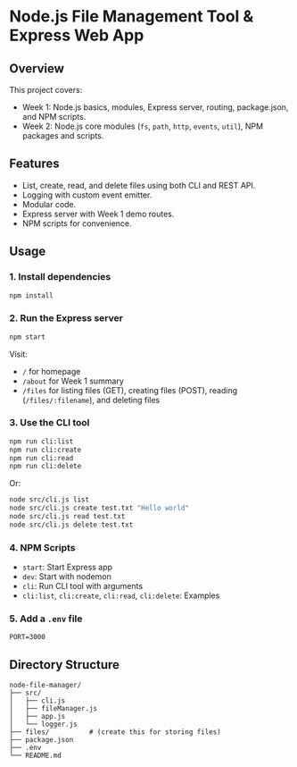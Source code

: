 # Node.js File Management Tool & Express Web App

## Overview

This project covers:
- Week 1: Node.js basics, modules, Express server, routing, package.json, and NPM scripts.
- Week 2: Node.js core modules (`fs`, `path`, `http`, `events`, `util`), NPM packages and scripts.

## Features

- List, create, read, and delete files using both CLI and REST API.
- Logging with custom event emitter.
- Modular code.
- Express server with Week 1 demo routes.
- NPM scripts for convenience.

## Usage

### 1. Install dependencies

```bash
npm install
```

### 2. Run the Express server

```bash
npm start
```

Visit:  
- `/` for homepage  
- `/about` for Week 1 summary  
- `/files` for listing files (GET), creating files (POST), reading (`/files/:filename`), and deleting files

### 3. Use the CLI tool

```bash
npm run cli:list
npm run cli:create
npm run cli:read
npm run cli:delete
```
Or:
```bash
node src/cli.js list
node src/cli.js create test.txt "Hello world"
node src/cli.js read test.txt
node src/cli.js delete test.txt
```

### 4. NPM Scripts

- `start`: Start Express app
- `dev`: Start with nodemon
- `cli`: Run CLI tool with arguments
- `cli:list`, `cli:create`, `cli:read`, `cli:delete`: Examples

### 5. Add a `.env` file

```
PORT=3000
```

## Directory Structure

```
node-file-manager/
├── src/
│   ├── cli.js
│   ├── fileManager.js
│   ├── app.js
│   └── logger.js
├── files/          # (create this for storing files)
├── package.json
├── .env
└── README.md
```